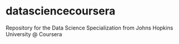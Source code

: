 # datasciencecoursera
Repository for the Data Science Specialization from Johns Hopkins University @ Coursera
